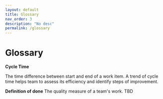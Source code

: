 ```yaml
---
layout: default
title: Glossary
nav_order: 3
description: "No desc"
permalink: /glossary
---
```


# Glossary

**Cycle Time**

The time difference between start and end of a work item. 
A trend of cycle time helps team to assess its efficiency and identify steps of improvement.



**Definition of done**
The quality measure of a team's work. TBD 

